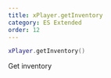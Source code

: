 ```yaml
---
title: xPlayer.getInventory
category: ES Extended
order: 12
---
```


```lua
xPlayer.getInventory()
```

Get inventory

